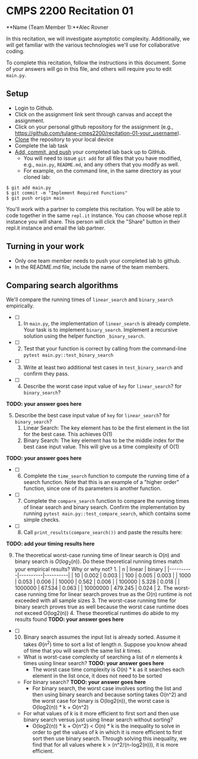 # CMPS 2200  Recitation 01

**Name (Team Member 1):**Alec Rovner


In this recitation, we will investigate asymptotic complexity. Additionally, we will get familiar with the various technologies we'll use for collaborative coding.

To complete this recitation, follow the instructions in this document. Some of your answers will go in this file, and others will require you to edit `main.py`.


## Setup
- Login to Github.
- Click on the assignment link sent through canvas and accept the assignment.
- Click on your personal github repository for the assignment (e.g., https://github.com/tulane-cmps2200/recitation-01-your_username).
- [Clone](https://docs.github.com/en/github/creating-cloning-and-archiving-repositories/cloning-a-repository-from-github/cloning-a-repository) the repository to your local device
- Complete the lab task 
- [Add, commit, and push](https://docs.github.com/en/github/managing-files-in-a-repository/managing-files-using-the-command-line/adding-a-file-to-a-repository-using-the-command-line) your completed lab back up to GitHub. 
  - You will need to issue `git add` for all files that you have modified, e.g., `main.py`, `README.md`, and any others that you modify as well.
  - For example, on the command line, in the same directory as your cloned lab:
```
$ git add main.py
$ git commit -m "Implement Required Functions"
$ git push origin main
```

You'll work with a partner to complete this recitation. You will be able to code together in the same `repl.it` instance. You can choose whose repl.it instance you will share. This person will click the "Share" button in their repl.it instance and email the lab partner.

## Turning in your work
- Only one team member needs to push your completed lab to github. 
- In the README.md file, include the name of the team members.


## Comparing search algorithms

We'll compare the running times of `linear_search` and `binary_search` empirically.

- [ ] 1. In `main.py`, the implementation of `linear_search` is already complete. Your task is to implement `binary_search`. Implement a recursive solution using the helper function `_binary_search`. 

- [ ] 2. Test that your function is correct by calling from the command-line `pytest main.py::test_binary_search`

- [ ] 3. Write at least two additional test cases in `test_binary_search` and confirm they pass.

- [ ] 4. Describe the worst case input value of `key` for `linear_search`? for `binary_search`? 

**TODO: your answer goes here**

5. Describe the best case input value of `key` for `linear_search`? for `binary_search`? 
   1. Linear Search: The key element has to be the first element in the list for the best case. This achieves O(1)
   2. Binary Search: The key element has to be the middle index for the best case input value. This will give us a time complexity of O(1)


**TODO: your answer goes here**

- [ ] 6. Complete the `time_search` function to compute the running time of a search function. Note that this is an example of a "higher order" function, since one of its parameters is another function.

- [ ] 7. Complete the `compare_search` function to compare the running times of linear search and binary search. Confirm the implementation by running `pytest main.py::test_compare_search`, which contains some simple checks.

- [ ] 8. Call `print_results(compare_search())` and paste the results here:

**TODO: add your timing results here**

9. The theoretical worst-case running time of linear search is $O(n)$ and binary search is $O(log_2(n))$. Do these theoretical running times match your empirical results? Why or why not?
   1. 
|        n |   linear |   binary |
|----------|----------|----------|
|       10 |    0.002 |    0.003 |
|      100 |    0.005 |    0.003 |
|     1000 |    0.053 |    0.006 |
|    10000 |    0.562 |    0.006 |
|   100000 |    5.328 |    0.018 |
|  1000000 |   67.534 |    0.063 |
| 10000000 |  479.245 |    0.024 |
   2. The worst-case running time for linear search proves true as the O(n) runtime is not exceeded with all sample sizes
   3. The worst-case running time for binary search proves true as well because the worst case runtime does not exceed O(log2(n))
    4. These theoretical runtimes do abide to my results found
**TODO: your answer goes here**

- [ ] 10. Binary search assumes the input list is already sorted. Assume it takes $\Theta(n^2)$ time to sort a list of length $n$. Suppose you know ahead of time that you will search the same list $k$ times. 
    + What is worst-case complexity of searching a list of $n$ elements $k$ times using linear search? **TODO: your answer goes here**
      + The worst case time complexity is O(n) * k as it searches each element in the list once, it does not need to be sorted
    + For binary search? **TODO: your answer goes here**
      + For binary search, the worst case involves sorting the list and then using binary search and because sorting takes O(n^2)  and the worst case for binary is O(log2(n)), the worst case is O(log2(n)) * k + O(n^2)
    + For what values of $k$ is it more efficient to first sort and then use binary search versus just using linear search without sorting?
      + O(log2(n)) * k + O(n^2) < O(n) * k is the inequality to solve in order to get the values of k in which it is more efficient to first sort then use binary search. Through solving this inequality, we find that for all values where k > (n^2/(n-log2(n))), it is more efficient. 
